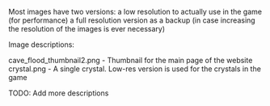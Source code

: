 Most images have two versions:
a low resolution to actually use in the game (for performance)
a full resolution version as a backup (in case increasing the resolution of the images is ever necessary)

Image descriptions:

cave_flood_thumbnail2.png - Thumbnail for the main page of the website
crystal.png - A single crystal. Low-res version is used for the crystals in the game


TODO: Add more descriptions
